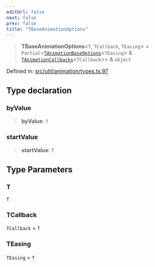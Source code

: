 ```yaml
---
editUrl: false
next: false
prev: false
title: "TBaseAnimationOptions"
---
```


> **TBaseAnimationOptions**\<`T`, `TCallback`, `TEasing`\> = `Partial`\<[`TAnimationBaseOptions`](/api/fabric/namespaces/util/type-aliases/tanimationbaseoptions/)\<`TEasing`\> & [`TAnimationCallbacks`](/api/fabric/namespaces/util/type-aliases/tanimationcallbacks/)\<`TCallback`\>\> & `object`

Defined in: [src/util/animation/types.ts:97](https://github.com/fabricjs/fabric.js/blob/977f797255d8c56b5b68360b0d45bed33697d2e8/src/util/animation/types.ts#L97)

## Type declaration

### byValue

> **byValue**: `T`

### startValue

> **startValue**: `T`

## Type Parameters

### T

`T`

### TCallback

`TCallback` = `T`

### TEasing

`TEasing` = `T`
